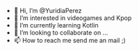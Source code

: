 - 👋 Hi, I’m @YuridiaPerez
- 👀 I’m interested in videogames and Kpop
- 🌱 I’m currently learning Kotlin
- 💞️ I’m looking to collaborate on ...
- 📫 How to reach me send me an mail ;)

<!---
YuridiaPerez/YuridiaPerez is a ✨ special ✨ repository because its `README.md` (this file) appears on your GitHub profile.
You can click the Preview link to take a look at your changes.
--->

